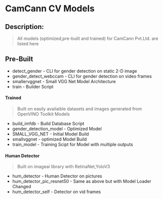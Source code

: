 # CamCann CV Models
## Description:
> All models (optimized,pre-built and trained) for CamCann Pvt.Ltd. are listed here

## Pre-Built
- detect_gender         - CLI for gender detection on static 2-D image
- gender_detect_webccam - CLI for gender detection on video frames
- smallervggnet         - Small VGG Net Model Architecture
- train                 - Builder Script

#### Trained
> Built on easily availaible datasets and images generated from OpenVINO Toolkit Models

- build_imfdb            - Build Database Script
- gender_detection_model - Optimized Model 
- SMALL_VGG_NET          - Initial Model Build
- smallvggnet            - optimized Model Build
- train_model            - Training Scipt for Model with multiple outputs

#### Human Detector
> Built on imageai library with RetinaNet,YoloV3

- hum_detector              - Human Detector on pictures
- hum_detector_pic_resnet50 - Same as above but with Model Loader Changed 
- hum_detector_self         - Detector on vid frames